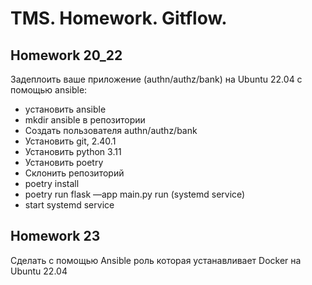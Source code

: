 # TMS. Homework. Gitflow.
## Homework 20_22
Задеплоить ваше приложение (authn/authz/bank) на Ubuntu 22.04 c помощью ansible:
* установить ansible
* mkdir ansible в репозитории 
* Создать пользователя authn/authz/bank
* Установить git, 2.40.1
* Установить python 3.11
* Установить poetry
* Склонить репозиторий 
* poetry install
* poetry run flask —app main.py run (systemd service)
* start systemd service

## Homework 23
Cделать с помощью Ansible  роль которая устанавливает Docker на Ubuntu 22.04
